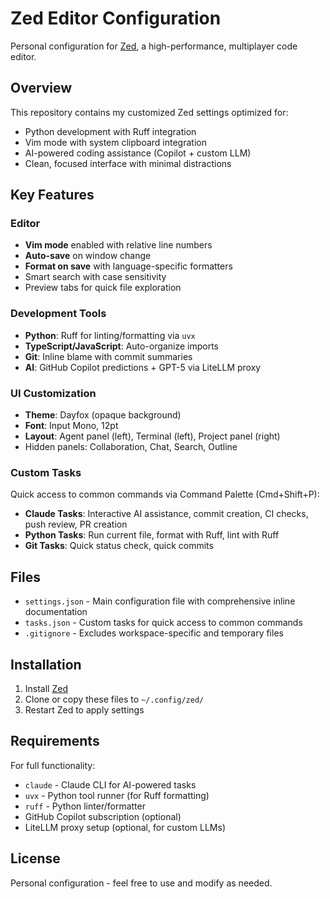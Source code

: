 # Zed Editor Configuration

Personal configuration for [Zed](https://zed.dev), a high-performance, multiplayer code editor.

## Overview

This repository contains my customized Zed settings optimized for:
- Python development with Ruff integration
- Vim mode with system clipboard integration
- AI-powered coding assistance (Copilot + custom LLM)
- Clean, focused interface with minimal distractions

## Key Features

### Editor
- **Vim mode** enabled with relative line numbers
- **Auto-save** on window change
- **Format on save** with language-specific formatters
- Smart search with case sensitivity
- Preview tabs for quick file exploration

### Development Tools
- **Python**: Ruff for linting/formatting via `uvx`
- **TypeScript/JavaScript**: Auto-organize imports
- **Git**: Inline blame with commit summaries
- **AI**: GitHub Copilot predictions + GPT-5 via LiteLLM proxy

### UI Customization
- **Theme**: Dayfox (opaque background)
- **Font**: Input Mono, 12pt
- **Layout**: Agent panel (left), Terminal (left), Project panel (right)
- Hidden panels: Collaboration, Chat, Search, Outline

### Custom Tasks
Quick access to common commands via Command Palette (Cmd+Shift+P):
- **Claude Tasks**: Interactive AI assistance, commit creation, CI checks, push review, PR creation
- **Python Tasks**: Run current file, format with Ruff, lint with Ruff
- **Git Tasks**: Quick status check, quick commits

## Files

- `settings.json` - Main configuration file with comprehensive inline documentation
- `tasks.json` - Custom tasks for quick access to common commands
- `.gitignore` - Excludes workspace-specific and temporary files

## Installation

1. Install [Zed](https://zed.dev/download)
2. Clone or copy these files to `~/.config/zed/`
3. Restart Zed to apply settings

## Requirements

For full functionality:
- `claude` - Claude CLI for AI-powered tasks
- `uvx` - Python tool runner (for Ruff formatting)
- `ruff` - Python linter/formatter
- GitHub Copilot subscription (optional)
- LiteLLM proxy setup (optional, for custom LLMs)

## License

Personal configuration - feel free to use and modify as needed.